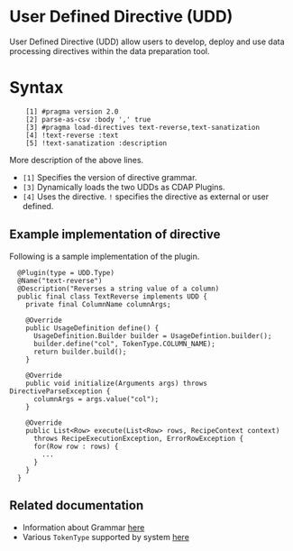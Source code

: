 # User Defined Directive (UDD)

User Defined Directive (UDD) allow users to develop, deploy and use
data processing directives within the data preparation tool.

# Syntax

```
    [1] #pragma version 2.0
    [2] parse-as-csv :body ',' true
    [3] #pragma load-directives text-reverse,text-sanatization
    [4] !text-reverse :text
    [5] !text-sanatization :description
```

More description of the above lines. 

  * `[1]` Specifies the version of directive grammar.
  * `[3]` Dynamically loads the two UDDs as CDAP Plugins. 
  * `[4]` Uses the directive. `!` specifies the directive as external or user defined.

## Example implementation of directive

Following is a sample implementation of the plugin.

```
  @Plugin(type = UDD.Type)
  @Name("text-reverse")
  @Description("Reverses a string value of a column)
  public final class TextReverse implements UDD {
    private final ColumnName columnArgs;

    @Override
    public UsageDefinition define() {
      UsageDefinition.Builder builder = UsageDefintion.builder();
      builder.define("col", TokenType.COLUMN_NAME);
      return builder.build();
    }

    @Override
    public void initialize(Arguments args) throws DirectiveParseException {
      columnArgs = args.value("col");
    }

    @Override
    public List<Row> execute(List<Row> rows, RecipeContext context)
      throws RecipeExecutionException, ErrorRowException {
      for(Row row : rows) {
        ...
      }
    }
  }
```

## Related documentation

  * Information about Grammar [here](grammar/grammar-info.md)
  * Various `TokenType` supported by system [here](../api/src/main/java/co/cask/wrangler/api/parser/TokenType.java)
